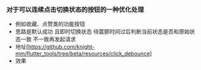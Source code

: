 ### 对于可以连续点击切换状态的按钮的一种优化处理
- 例如收藏、点赞类的功能按钮
- 思路是默认成功 且即时切换状态 待震颤时间过后判断当前状态是否和原始状态一致 不一致再发起请求
- 地址[https://github.com/knight-mm/flutter_tools/tree/beta/resources/click_debounce]
- 效果![]()




